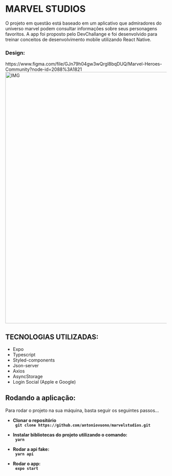 <h1>MARVEL STUDIOS</h1>
<p> O projeto em questão está baseado em um aplicativo que admiradores do universo marvel podem consultar informações sobre seus personagens favoritos. A app foi proposto pelo
DevChallange e foi desenvolvido para treinar conceitos de desenvolvimento mobile utilizando React Native.</p>

<h3>Design:</h3>
<link> https://www.figma.com/file/GJn79h04gw3wQrgl8bqDUQ/Marvel-Heroes-Community?node-id=2088%3A1821 </link>

<img width="784" alt="IMG" src="https://user-images.githubusercontent.com/7297243/132963594-3e211e20-8068-4188-986f-73e8b27b69a2.png">


<h2>TECNOLOGIAS UTILIZADAS:</h2>
<ul>
      <li>Expo</li>
      <li>Typescript</li>
      <li>Styled-components</li>
      <li>Json-server</li>
      <li>Axios</li>
      <li>AsyncStorage</li>
      <li>Login Social (Apple e Google)</li>
      

</ul>

<h2>Rodando a aplicação:</h2>
<p> Para rodar o projeto na sua máquina, basta seguir os seguintes passos... </p>

   <ul> 
    <li><b>Clonar o repositório</li>
    <code> git clone https://github.com/antoniovuono/marvelstudios.git </code>
   </ul>
   <ul> 
    <li><b>Instalar bibliotecas do projeto utilizando o comando:</li></b>
    <code> yarn </code>
   </ul>
   <ul> 
    <li><b>Rodar a api fake:</li></b>
    <code> yarn api </code>
   </ul>
    <ul> 
    <li><b>Rodar o app:</li></b>
    <code> expo start </code>
   </ul>
